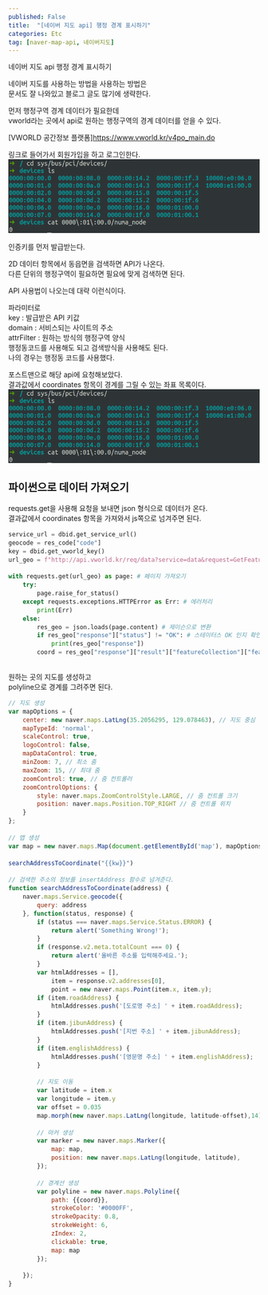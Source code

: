 ```yaml
---
published: False
title:  "[네이버 지도 api] 행정 경계 표시하기"
categories: Etc
tag: [naver-map-api, 네이버지도]
---
```


네이버 지도 api 행정 경계 표시하기  

네이버 지도를 사용하는 방법을 사용하는 방법은  
문서도 잘 나와있고 블로그 글도 많기에 생략한다.  


먼저 행정구역 경계 데이터가 필요한데  
vworld라는 곳에서 api로 원하는 행정구역의 경계 데이터를 얻을 수 있다.

[VWORLD 공간정보 플랫폼]<https://www.vworld.kr/v4po_main.do> 

링크로 들어가서 회원가입을 하고 로그인한다.
![Image0](/images/2022-11-23-NUMA_0.png)

인증키를 먼저 발급받는다.

2D 데이터 항목에서 동읍면을 검색하면 API가 나온다.  
다른 단위의 행정구역이 필요하면 필요에 맞게 검색하면 된다.  

API 사용법이 나오는데 대략 이런식이다.

파라미터로  
key : 발급받은 API 키값  
domain : 서비스되는 사이트의 주소  
attrFilter : 원하는 방식의 행정구역 양식  
행정동코드를 사용해도 되고 검색방식을 사용해도 된다.  
나의 경우는 행정동 코드를 사용했다.

포스트맨으로 해당 api에 요청해보았다.  
결과값에서 coordinates 항목이 경계를 그릴 수 있는 좌표 목록이다.  
![Image0](/images/2022-11-23-NUMA_0.png)  


## 파이썬으로 데이터 가져오기

requests.get을 사용해 요청을 보내면 json 형식으로 데이터가 온다.  
결과값에서 coordinates 항목을 가져와서 js쪽으로 넘겨주면 된다.    


```python
service_url = dbid.get_service_url()
geocode = res_code["code"]
key = dbid.get_vworld_key()
url_geo = f"http://api.vworld.kr/req/data?service=data&request=GetFeature&data=LT_C_ADEMD_INFO&key={key}&domain={service_url}&attrFilter=emdCd:=:{geocode}"

with requests.get(url_geo) as page: # 페이지 가져오기
    try:
        page.raise_for_status()
    except requests.exceptions.HTTPError as Err: # 에러처리
        print(Err)
    else:
        res_geo = json.loads(page.content) # 제이슨으로 변환
        if res_geo["response"]["status"] != "OK": # 스테이터스 OK 인지 확인
            print(res_geo["response"])
        coord = res_geo["response"]["result"]["featureCollection"]["features"][0]["geometry"]["coordinates"][0][0] # 경계좌표목록 : js쪽으로 넘겨준다.
        
```

원하는 곳의 지도를 생성하고  
polyline으로 경계를 그려주면 된다.  

```js
// 지도 생성
var mapOptions = {
    center: new naver.maps.LatLng(35.2056295, 129.078463), // 지도 중심
    mapTypeId: 'normal',
    scaleControl: true,
    logoControl: false, 
    mapDataControl: true,
    minZoom: 7, // 최소 줌
    maxZoom: 15, // 최대 줌
    zoomControl: true, // 줌 컨트롤러
    zoomControlOptions: {
        style: naver.maps.ZoomControlStyle.LARGE, // 줌 컨트롤 크기
        position: naver.maps.Position.TOP_RIGHT // 줌 컨트롤 위치
    }
};

// 맵 생성
var map = new naver.maps.Map(document.getElementById('map'), mapOptions);

searchAddressToCoordinate("{{kw}}")

// 검색한 주소의 정보를 insertAddress 함수로 넘겨준다.
function searchAddressToCoordinate(address) {
    naver.maps.Service.geocode({
        query: address
    }, function(status, response) {
        if (status === naver.maps.Service.Status.ERROR) {
            return alert('Something Wrong!');
        }
        if (response.v2.meta.totalCount === 0) {
            return alert('올바른 주소를 입력해주세요.');
        }
        var htmlAddresses = [],
            item = response.v2.addresses[0],
            point = new naver.maps.Point(item.x, item.y);
        if (item.roadAddress) {
            htmlAddresses.push('[도로명 주소] ' + item.roadAddress);
        }
        if (item.jibunAddress) {
            htmlAddresses.push('[지번 주소] ' + item.jibunAddress);
        }
        if (item.englishAddress) {
            htmlAddresses.push('[영문명 주소] ' + item.englishAddress);
        }

        // 지도 이동
        var latitude = item.x
        var longitude = item.y
        var offset = 0.035
        map.morph(new naver.maps.LatLng(longitude, latitude-offset),14)
        
        // 마커 생성
        var marker = new naver.maps.Marker({
            map: map,
            position: new naver.maps.LatLng(longitude, latitude),
        });

        // 경계선 생성
        var polyline = new naver.maps.Polyline({
            path: {{coord}},
            strokeColor: '#0000FF',
            strokeOpacity: 0.8,
            strokeWeight: 6,
            zIndex: 2,
            clickable: true,
            map: map
        });

    });
}
```